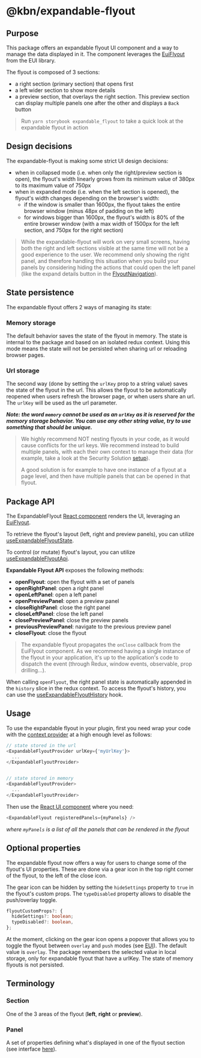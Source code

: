# @kbn/expandable-flyout

## Purpose

This package offers an expandable flyout UI component and a way to manage the data displayed in it. The component leverages the [EuiFlyout](https://github.com/elastic/eui/tree/main/src/components/flyout) from the EUI library.

The flyout is composed of 3 sections:
- a right section (primary section) that opens first
- a left wider section to show more details
- a preview section, that overlays the right section. This preview section can display multiple panels one after the other and displays a `Back` button

> Run `yarn storybook expandable_flyout` to take a quick look at the expandable flyout in action

## Design decisions

The expandable-flyout is making some strict UI design decisions:
- when in collapsed mode (i.e. when only the right/preview section is open), the flyout's width linearly grows from its minimum value of 380px to its maximum value of 750px
- when in expanded mode (i.e. when the left section is opened), the flyout's width changes depending on the browser's width:
  - if the window is smaller than 1600px, the flyout takes the entire browser window (minus 48px of padding on the left)
  - for windows bigger than 1600px, the flyout's width is 80% of the entire browser window (with a max width of 1500px for the left section, and 750px for the right section)

> While the expandable-flyout will work on very small screens, having both the right and left sections visible at the same time will not be a good experience to the user. We recommend only showing the right panel, and therefore handling this situation when you build your panels by considering hiding the actions that could open the left panel (like the expand details button in the [FlyoutNavigation](https://github.com/elastic/kibana/tree/main/x-pack/plugins/security_solution/public/flyout/shared/components/flyout_navigation.tsx)).

## State persistence

The expandable flyout offers 2 ways of managing its state:

### Memory storage

The default behavior saves the state of the flyout in memory. The state is internal to the package and based on an isolated redux context. Using this mode means the state will not be persisted when sharing url or reloading browser pages.

### Url storage

The second way (done by setting the `urlKey` prop to a string value) saves the state of the flyout in the url. This allows the flyout to be automatically reopened when users refresh the browser page, or when users share an url. The `urlKey` will be used as the url parameter. 

**_Note: the word `memory` cannot be used as an `urlKey` as it is reserved for the memory storage behavior. You can use any other string value, try to use something that should be unique._**

> We highly recommend NOT nesting flyouts in your code, as it would cause conflicts for the url keys. We recommend instead to build multiple panels, with each their own context to manage their data (for example, take a look at the Security Solution [setup](https://github.com/elastic/kibana/tree/main/x-pack/plugins/security_solution/public/flyout)).
>
> A good solution is for example to have one instance of a flyout at a page level, and then have multiple panels that can be opened in that flyout.


## Package API

The ExpandableFlyout [React component](https://github.com/elastic/kibana/tree/main/x-pack/solutions/security/packages/expandable-flyout/src/index.tsx) renders the UI, leveraging an [EuiFlyout](https://eui.elastic.co/#/layout/flyout).

To retrieve the flyout's layout (left, right and preview panels), you can utilize [useExpandableFlyoutState](https://github.com/elastic/kibana/blob/main/x-pack/solutions/security/packages/expandable-flyout/src/hooks/use_expandable_flyout_state.ts).

To control (or mutate) flyout's layout, you can utilize [useExpandableFlyoutApi](https://github.com/elastic/kibana/blob/main/x-pack/solutions/security/packages/expandable-flyout/src/hooks/use_expandable_flyout_api.ts).

**Expandable Flyout API** exposes the following methods:
- **openFlyout**: open the flyout with a set of panels
- **openRightPanel**: open a right panel
- **openLeftPanel**: open a left panel
- **openPreviewPanel**: open a preview panel
- **closeRightPanel**: close the right panel
- **closeLeftPanel**: close the left panel
- **closePreviewPanel**: close the preview panels
- **previousPreviewPanel**: navigate to the previous preview panel
- **closeFlyout**: close the flyout

> The expandable flyout propagates the `onClose` callback from the EuiFlyout component. As we recommend having a single instance of the flyout in your application, it's up to the application's code to dispatch the event (through Redux, window events, observable, prop drilling...). 

When calling `openFlyout`, the right panel state is automatically appended in the `history` slice in the redux context. To access the flyout's history, you can use the [useExpandableFlyoutHistory](https://github.com/elastic/kibana/blob/main/x-pack/solutions/security/packages/expandable-flyout/src/hooks/use_expandable_flyout_history.ts) hook.

## Usage

To use the expandable flyout in your plugin, first you need wrap your code with the [context provider](https://github.com/elastic/kibana/blob/main/x-pack/solutions/security/packages/expandable-flyout/src/context.tsx) at a high enough level as follows:
```typescript jsx
// state stored in the url
<ExpandableFlyoutProvider urlKey={'myUrlKey'}>
  ...
</ExpandableFlyoutProvider>


// state stored in memory
<ExpandableFlyoutProvider>
  ...
</ExpandableFlyoutProvider>
```

Then use the [React UI component](https://github.com/elastic/kibana/tree/main/x-pack/solutions/security/packages/expandable-flyout/src/index.tsx) where you need:

```typescript jsx
<ExpandableFlyout registeredPanels={myPanels} />
```
_where `myPanels` is a list of all the panels that can be rendered in the flyout_

## Optional properties

The expandable flyout now offers a way for users to change some of the flyout's UI properties. These are done via a gear icon in the top right corner of the flyout, to the left of the close icon.

The gear icon can be hidden by setting the `hideSettings` property to `true` in the flyout's custom props.
The `typeDisabled` property allows to disable the push/overlay toggle.
```typescript
flyoutCustomProps?: {
  hideSettings?: boolean;
  typeDisabled?: boolean,
};
```

At the moment, clicking on the gear icon opens a popover that allows you to toggle the flyout between `overlay` and `push` modes (see [EUI](https://eui.elastic.co/#/layout/flyout#push-versus-overlay)). The default value is `overlay`. The package remembers the selected value in local storage, only for expandable flyout that have a urlKey. The state of memory flyouts is not persisted.

## Terminology

### Section

One of the 3 areas of the flyout (**left**, **right** or **preview**).

### Panel

A set of properties defining what's displayed in one of the flyout section (see interface [here](https://github.com/elastic/kibana/blob/main/x-pack/solutions/security/packages/expandable-flyout/src/types.ts)).

